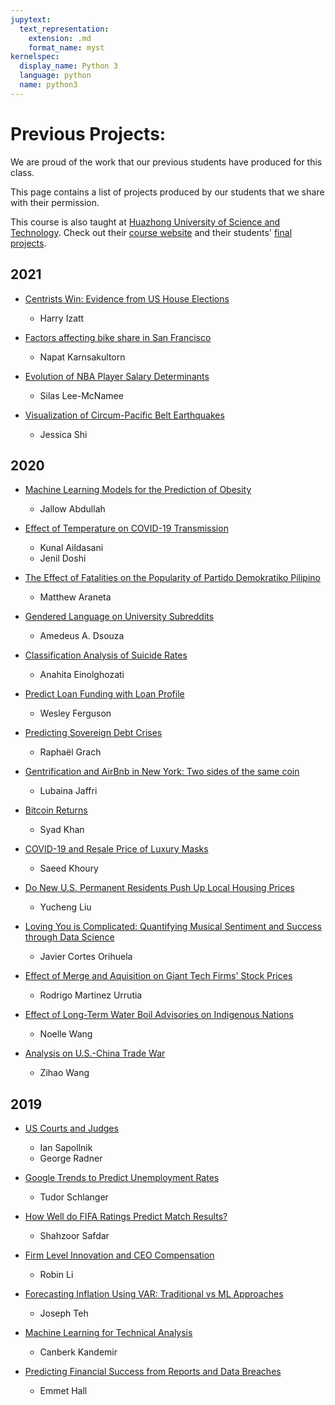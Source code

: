 ```yaml
---
jupytext:
  text_representation:
    extension: .md
    format_name: myst
kernelspec:
  display_name: Python 3
  language: python
  name: python3
---
```


# Previous Projects:

We are proud of the work that our previous students have produced for this class.

This page contains a list of projects produced by our students that we share with their permission.

This course is also taught at [Huazhong University of Science and Technology](http://english.hust.edu.cn/). Check out their [course website](https://bayeswhu.github.io/teaching/qeds.html) and their students' [final projects](../theme/projects_hust.md).

## 2021

- [Centrists Win: Evidence from US House Elections](https:/nbviewer.jupyter.org/github/HJIzt/Predicting-Election-Wins-in-the-2018-US-Congressional-Midterms---ECON-323-Project/blob/main/ECON%20323%20Final%20Project%20-%20Harry%20Izatt%20Reduced%20Copy.ipynb)
  - Harry Izatt

- [Factors affecting bike share in San Francisco](https://nbviewer.jupyter.org/github/patkarns/econ-323-final-project/blob/main/final_draft.ipynb)
  - Napat Karnsakultorn

- [Evolution of NBA Player Salary Determinants](https://nbviewer.jupyter.org/github/silaslm/NBA-Player-Salary-Determinants/blob/main/NBA_Player_Salary_Determinants-2.ipynb)
  - Silas Lee-McNamee

- [Visualization of Circum-Pacific Belt Earthquakes](https://nbviewer.jupyter.org/github/jessicashi98/ECON323/blob/main/final323.ipynb)
  - Jessica Shi

## 2020

- [Machine Learning Models for the Prediction of Obesity](https://nbviewer.jupyter.org/github/ajallow625/ML-models-for-the-Prediction-of-Obesity/blob/master/FINAL%20PROJECT.ipynb)
  - Jallow Abdullah

- [Effect of Temperature on COVID-19 Transmission](https://nbviewer.jupyter.org/github/Kunal06/COVID-Temperature/blob/master/Code.ipynb)
  - Kunal Aildasani
  - Jenil Doshi

- [The Effect of Fatalities on the Popularity of Partido Demokratiko Pilipino](https://nbviewer.jupyter.org/github/mattaraneta/Econ-323-final-project/blob/master/final%20project%20CLEAN%202.ipynb)
  - Matthew Araneta

- [Gendered Language on University Subreddits](https://nbviewer.jupyter.org/github/aadsouza/ubc_econ_323_final_project_submission/blob/master/econ_323_final_project_aa_dsouza_gen_lang.ipynb)
  - Amedeus A. Dsouza

- [Classification Analysis of Suicide Rates](https://nbviewer.jupyter.org/github/Anahita97/ECON-323-Project/blob/master/ECON%20323%20Project.ipynb)
  - Anahita Einolghozati

- [Predict Loan Funding with Loan Profile](https://nbviewer.jupyter.org/github/pwesferguson/kiva-visualization-econ-323/blob/master/kiva.ipynb)
  - Wesley Ferguson

- [Predicting Sovereign Debt Crises](https://nbviewer.jupyter.org/github/rgrach/ECON-323-Final-Project/blob/master/Predicting%20Sovereign%20Debt%20Crises.ipynb)
  - Raphaël Grach

- [Gentrification and AirBnb in New York: Two sides of the same coin](https://nbviewer.jupyter.org/github/Lubaina97/323-Final-Project/blob/master/Final%20Project-2.ipynb)
  - Lubaina Jaffri

- [Bitcoin Returns](https://nbviewer.jupyter.org/github/syadk/323-final_project/blob/master/323-final_project.ipynb)
  - Syad Khan

- [COVID-19 and Resale Price of Luxury Masks](https://nbviewer.jupyter.org/github/statistically/323proj/blob/master/323proj.ipynb)
  - Saeed Khoury

- [Do New U.S. Permanent Residents Push Up Local Housing Prices](https://nbviewer.jupyter.org/github/RunningMeatball/PR-Housing/blob/master/323Project.ipynb)
  - Yucheng Liu

- [Loving You is Complicated: Quantifying Musical Sentiment and Success through Data Science](https://nbviewer.jupyter.org/github/jcortesorihuela/ECON323-Final-Project/blob/master/Final%20Project.ipynb)
  - Javier Cortes Orihuela

- [Effect of Merge and Aquisition on Giant Tech Firms' Stock Prices](https://nbviewer.jupyter.org/github/mrodrigo1999/ECON-323-Project/blob/master/Final%20Project%20(3).ipynb)
  - Rodrigo Martinez Urrutia

- [Effect of Long-Term Water Boil Advisories on Indigenous Nations](https://nbviewer.jupyter.org/github/noelle-wang/econ323/blob/master/Final%20Project%20(8).ipynb)
  - Noelle Wang

- [Analysis on U.S.-China Trade War](https://nbviewer.jupyter.org/github/roddyzihao/U.S.-China-Trade-War/blob/master/U.S.-China%20Trade%20War%20for%20UBC%20Econ%20323.ipynb)
  - Zihao Wang

## 2019

- [US Courts and Judges](https://nbviewer.jupyter.org/github/isapollnik/uscourts/blob/master/US%20Courts%20and%20Judges%20-%20ECON%20407%20Final%20Project.ipynb)
  - Ian Sapollnik 
  - George Radner

- [Google Trends to Predict Unemployment Rates](https://nbviewer.jupyter.org/github/tudorschlanger/unemp-googleindex/blob/master/code.ipynb)
  - Tudor Schlanger

- [How Well do FIFA Ratings Predict Match Results?](https://notes.quantecon.org/submission/5cd8a7fab955b800107296ca)
  - Shahzoor Safdar

- [Firm Level Innovation and CEO Compensation](https://notes.quantecon.org/submission/5cc8e7dd4174bb001a39a8ff)
  - Robin Li

- [Forecasting Inflation Using VAR: Traditional vs ML Approaches](https://notes.quantecon.org/submission/5cc8e7dd4174bb001a39a8ff)
  - Joseph Teh

- [Machine Learning for Technical Analysis](https://nbviewer.jupyter.org/github/canberk17/Algorithm/blob/master/Clean%20Algorithm%20(1).ipynb)
  - Canberk Kandemir

- [Predicting Financial Success from Reports and Data Breaches](https://nbviewer.jupyter.org/github/e-hall-hoffarth/407_Final_Project/blob/master/financial_predictions.ipynb)
  - Emmet Hall